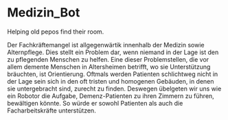 # Medizin_Bot
Helping old pepos find their room.

Der Fachkräftemangel ist allgegenwärtik innenhalb der Medizin sowie Alternpflege.
Dies stellt ein Problem dar, wenn niemand in der Lage ist den zu pflegenden Menschen zu helfen.
Eine dieser Problemstellen, die vor allem demente Menschen in Altersheimen betrifft, wo sie Unterstützung bräuchten, ist Orientierung.
Oftmals werden Patienten schlichtweg nicht in der Lage sein sich in den oft tristen und homogenen Gebäuden, in denen sie untergebracht sind, zurecht zu finden.
Deswegen übelgeten wir uns wie ein Robotor die Aufgabe, Demenz-Patienten zu ihren Zimmern zu führen, bewältigen könnte.
So würde er sowohl Patienten als auch die Facharbeitskräfte unterstützen.